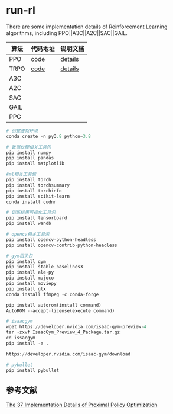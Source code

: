 # run-rl
There are some implementation details of Reinforcement Learning algorithms, including PPO||A3C||A2C||SAC||GAIL.



| 算法 | 代码地址                                                    | 说明文档                                                     |
| ---- | ----------------------------------------------------------- | ------------------------------------------------------------ |
| PPO  | [code](https://github.com/Evan-wyl/run-rl/tree/master/ppo)  | [details](https://www.yuque.com/u2274123/xrrca1/huvxggkboeso7sr5) |
| TRPO | [code](https://github.com/Evan-wyl/run-rl/tree/master/TRPO) | [details](https://www.yuque.com/u2274123/xrrca1/uo39n650cyyil6gg) |
| A3C  |                                                             |                                                              |
| A2C  |                                                             |                                                              |
| SAC  |                                                             |                                                              |
| GAIL |                                                             |                                                              |
| PPG  |                                                             |                                                              |

```python
# 创建虚拟环境
conda create -n py3.8 python=3.8

# 数据处理相关工具包
pip install numpy
pip install pandas
pip install matplotlib

#ml相关工具包
pip install torch
pip install torchsummary
pip install torchinfo
pip install scikit-learn
conda install cudnn

# 训练结果可视化工具包
pip install tensorboard
pip install wandb

# opencv相关工具包
pip install opencv-python-headless
pip install opencv-contrib-python-headless

# gym相关包
pip install gym
pip install stable_baselines3
pip install ale-py
pip install mujoco
pip install moviepy
pip install glx
conda install ffmpeg -c conda-forge

pip install autorom(install command)
AutoROM --accept-license(execute command)

# isaacgym
wget https://developer.nvidia.com/isaac-gym-preview-4
tar -zxvf IsaacGym_Preview_4_Package.tar.gz
cd issacgym
pip install -e .

https://developer.nvidia.com/isaac-gym/download

# pybullet
pip install pybullet
```







## 参考文献

[The 37 Implementation Details of Proximal Policy Optimization](https://iclr-blog-track.github.io/2022/03/25/ppo-implementation-details/)
